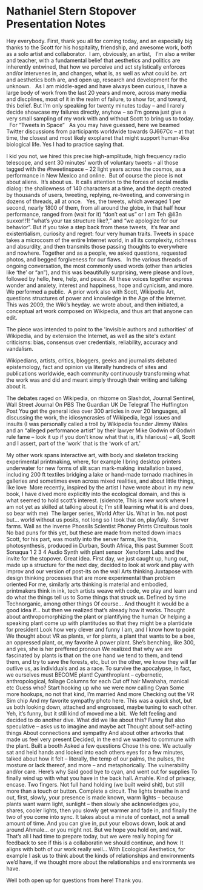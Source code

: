 Nathaniel Stern Stopover Presentation Notes
=====================================


Hey everybody. First, thank you all for coming today, and an especially big thanks to the Scott for his hospitality, friendship, and awesome work, both as a solo artist and collaborator.  I am, obviously, an artist,  
I’m also a writer and teacher, with a fundamental belief that aesthetics and politics are inherently entwined, that how we perceive and act stylistically enforces and/or intervenes in, and changes, what is, as well as what could be. art and aesthetics both are, and open up, research and development for the unknown.
 
As I am middle-aged and have always been curious, I have a large body of work from the last 20 years and more, across many media and discplines, most of it in the realm of failure, to show for, and toward, this belief. But I’m only speaking for twenty minutes today – and I rarely decide showcase my failures directly, anyhow – so I’m gonna just give a very small sampling of my work with and without Scott to bring us to today.  
 For “Tweets in Space”  
 As you may have guessed, here we beamed Twitter discussions from participants worldwide towards GJ667Cc – at that time, the closest and most likely exoplanet that might support human-like biological life.  Yes I had to practice saying that.

I kid you not, we hired this precise high-amplitude, high frequency radio telescope, and sent 30 minutes’ worth of voluntary tweets - all those tagged with the #tweetinspace – 22 light years across the cosmos, as a performance in New Mexico and online. 
But of course the piece is not about aliens.  It’s about us.  It calls attention to the forces of social media dialog: the shallowness of 140 characters at a time, and the depth created by thousands of users, tweeting, replying, re-tweeting, and conversing in dozens of threads, all at once.  
Yes, the tweets, which averaged 1 per second, nearly 1800 of them, from all around the globe, in that half hour performance, ranged from (wait for it)
“don’t eat us” or 
I am Teh @li3n suxxor!!1! 
“what’s your tax structure like?,” and 
“we apologize for our behavior”. But if you take a step back from these tweets, 
it’s fear and existentialism, curiosity and regret: four very human traits. 
Tweets in space takes a microcosm of the entire Internet world, in all its complexity, richness and absurdity, and then transmits those passing thoughts to everywhere and nowhere. Together and as a people, we asked questions, requested photos, and begged forgiveness for our flaws.  
In the various threads of ongoing conversation, the most commonly used words (other than articles like ‘the’ or “an”), and this was beautifully surprising, were 
please and 
love, followed by 
hello, 
here, 
help, and 
peace. 
All these voices together express wonder and anxiety, interest and happiness, hope and cynicism, and more.
 We performed a public. 
A prior work also with Scott, Wikipedia Art, questions structures of power and knowledge in the Age of the Internet.   This was 2009, the Wiki’s heyday. 
we wrote about, and then initiated, a conceptual art work composed on Wikipedia, and thus art that anyone can edit. 

The piece was intended to point to the 'invisible authors and authorities' of Wikipedia, and by extension the Internet, as well as the site's extant criticisms: bias, consensus over credentials, reliability, accuracy and vandalism.

Wikipedians, artists, critics, bloggers, geeks and journalists debated epistemology, fact and opinion via literally hundreds of sites and publications worldwide, each community continuously transforming what the work was and did and meant simply through their writing and talking about it. 

The debates raged on Wikipedia, 
on rhizome
on Slashdot, 
Journal Sentinel, 
Wall Street Journal
On PBS
The Guardian UK
 De Telegraf
The Huffington Post
You get the general idea over 300 articles in over 20 languages, all discussing the work, the idiosyncrasies of Wikipedia, legal issues and insults (I was personally called a troll by Wikipedia founder Jimmy Wales and an “alleged performance artist” by their lawyer Mike Godwin of Godwin rule fame – look it up if you don’t know what that is, it’s hilarious) – all, Scott and I assert, part of the ‘work’ that is the ‘work of art.’

My other work spans interactive art, with body and skeleton tracking 
experimental printmaking, where, for example I bring desktop printers underwater for new forms of slit scan mark-making 
installation based, including 200 ft textiles bridging a lake
or hand-made tornado machines in galleries
and sometimes even across mixed realities, and about little things, like love 
More recently, inspired by the artist I have wrote about in my new book, I have dived more explicitly into the ecological domain, and this is what seemed to hold scott’s interest. (sidenote, This is new work where I am not yet as skilled at talking about it; I’m still learning what it is and does, so bear with me)  The larger series, World After Us. What in 1m. not post but… world without us posits, not long so I took that on, playfully. 
Server farms. 
Wall as the inverse
Phossils
Scientist
Phoney Prints
Circuitous tools
No bad puns for this yet, but these are made from melted down imacs
Scott, for his part, was mostly into the server farms, like this, photosynthesis, produced in Durban, South Africa, this past Summer
Scott
Sonaqua 1
2
3
4
Audio Synth with plant sensor 
Xenoform Labs and the invite for the stopover. Great idea. First day, we just caught up, hung out, made up a structure for the next day, decided to look at work and play with improv and our version of post-its on the wall
Arts thinking
Juxtapose with design thinking processes that are more experimental than problem oriented
For me, similarly arts thinking is material and embodied, printmakers think in ink, tech artists weave with code, we play and learn and do what the things tell us to
Some things that struck us. 
Defined by time
Technorganic, among other things
Of course…
And thought it would be a good idea if… but then we realized that’s already how it works.
Thought about anthropomorphizing the plant or plantifying the human
Or helping a speaking plant come up with plantitudes so that they might be a plantidate for president
Look how very clever and funny I am, and I know how to point
We thought about VR as plants, vr for plants, a plant that wants to be a bee, an oppressed plant, or, my favorite
A power plant. She’s benching, like 300, and yes, she is her preffered pronoun
We realized that why we are fascinated by plants is that on the one hand we tend to them, and tend them, and try to save the forests, etc, but on the other, we know they will far outlive us, as individuals and as a race. To survive the apocalypse, in fact, we ourselves must BECOME plant!
Cyanthroplant – cybernetic, anthropological, foliage
Columns for each
Cut off hair
Mwahaha, manical etc
Guess who?
Start hooking up who we were now calling Cyan
Some more hookups, no not that kind, I’m married
And more
Checking out the VR
Sim chip
And my favorite sympathy photo here. This was a quick shot, but us both looking down, attached and engrossed, maybe tuning to each other. Yeh, it’s funny, but it still kind of moved me a bit.  We felt feeling and decided to do another dive.
What did we like about this?
Funny
But also speculative – asks us to imagine and maybe act
Thought about self-acting things
About connections and sympathy
And about other artworks that made us feel very present
Decided, in the end we wanted to commune with the plant.
Built a booth
Asked a few questions
Chose this one. We actually sat and held hands and looked into each others eyes for a few minutes, talked about how it felt – literally, the temp of our palms, the pulses, the mosture or lack thereof, and more – and metaphorically. The vulnerability and/or care.
Here’s why
Said good bye to cyan, and went out for supplies
To finally wind up with what you have in the back hall. 
Amahle. Kind of privacy, encase.
Two fingers. Not full hand holding (we built weird shit), but still more than a touch or button. Complete a circuit.
The lights breathe in and out, first, slowly, your presence is made known, warm lights – because plants want warm light, sunlight – then slowly she acknowledges you, shares, cooler lights, then you slowly get warmer and fade in, and finally the two of you come into sync. It takes about a minute of contact, not a small amount of time. And you can give in, put your elbows down, look at and around Ahmale… or you might not. But we hope you hold on, and wait.
That’s all I had time to prepare today, but we were really hoping for feedback to see if this is a collaboratin we should continue, and how. It aligns with both of our work really well…
With  Ecological Aesthetics, for example I ask us to think about the kinds of relationships and environments we’d have, if we thought more about the relationships and environments we have.

Well both open up for questions from here! Thank you.